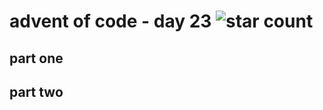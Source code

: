 # advent of code - day 23 ![star count](https://img.shields.io/badge/Stars-0%2F2-red)

## part one

## part two
